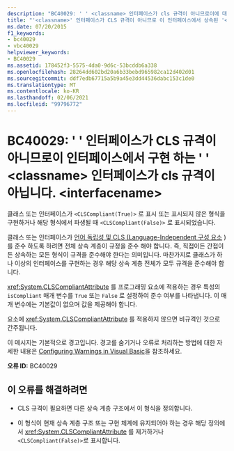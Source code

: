 ```yaml
---
description: "BC40029: ' ' <classname> 인터페이스가 cls 규격이 아니므로이에 대 한 자세한 정보: ' '은 (는) cls 규격이 아닙니다. <interfacename>"
title: "'<classname>' 인터페이스가 CLS 규격이 아니므로 이 인터페이스에서 상속된 '<interfacename>'은(는) CLS 규격이 아닙니다."
ms.date: 07/20/2015
f1_keywords:
- bc40029
- vbc40029
helpviewer_keywords:
- BC40029
ms.assetid: 178452f3-5575-4da0-9d6c-53bcddb6a338
ms.openlocfilehash: 28264dd602bd20a6b33bebd965982ca12d402d01
ms.sourcegitcommit: ddf7edb67715a5b9a45e3dd44536dabc153c1de0
ms.translationtype: MT
ms.contentlocale: ko-KR
ms.lasthandoff: 02/06/2021
ms.locfileid: "99796772"
---
```

# <a name="bc40029-classname-is-not-cls-compliant-because-the-interface-interfacename-it-implements-is-not-cls-compliant"></a>BC40029: ' ' 인터페이스가 CLS 규격이 아니므로이 인터페이스에서 구현 하는 ' ' \<classname> 인터페이스가 cls 규격이 아닙니다. \<interfacename>

클래스 또는 인터페이스가 `<CLSCompliant(True)>` 로 표시 또는 표시되지 않은 형식을 구현하거나 해당 형식에서 파생될 때 `<CLSCompliant(False)>` 로 표시되었습니다.

 클래스 또는 인터페이스가 [언어 독립성 및 CLS (Language-Independent 구성 요소](../../../standard/language-independence-and-language-independent-components.md) )를 준수 하도록 하려면 전체 상속 계층이 규정을 준수 해야 합니다. 즉, 직접이든 간접이든 상속하는 모든 형식이 규격을 준수해야 한다는 의미입니다. 마찬가지로 클래스가 하나 이상의 인터페이스를 구현하는 경우 해당 상속 계층 전체가 모두 규격을 준수해야 합니다.

 <xref:System.CLSCompliantAttribute> 를 프로그래밍 요소에 적용하는 경우 특성의 `isCompliant` 매개 변수를 `True` 또는 `False` 로 설정하여 준수 여부를 나타냅니다. 이 매개 변수에는 기본값이 없으며 값을 제공해야 합니다.

 요소에 <xref:System.CLSCompliantAttribute> 를 적용하지 않으면 비규격인 것으로 간주됩니다.

 이 메시지는 기본적으로 경고입니다. 경고를 숨기거나 오류로 처리하는 방법에 대한 자세한 내용은 [Configuring Warnings in Visual Basic](/visualstudio/ide/configuring-warnings-in-visual-basic)을 참조하세요.

 **오류 ID:** BC40029

## <a name="to-correct-this-error"></a>이 오류를 해결하려면

- CLS 규격이 필요하면 다른 상속 계층 구조에서 이 형식을 정의합니다.

- 이 형식이 현재 상속 계층 구조 또는 구현 체계에 유지되어야 하는 경우 해당 정의에서 <xref:System.CLSCompliantAttribute> 를 제거하거나 `<CLSCompliant(False)>`로 표시합니다.
